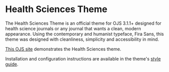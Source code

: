 # Health Sciences Theme

The Health Sciences Theme is an official theme for OJS 3.1.1+ designed for health science journals or any journal that wants a clean, modern appearance. Using the contemporary and humanist typeface, Fira Sans, this theme was designed with cleanliness, simplicity and accessibility in mind. 

[This OJS site](https://demo.publicknowledgeproject.org/ojs3/demo/index.php/health-sciences) demonstrates the Health Sciences theme.

Installation and configuration instructions are available in the theme's [style guide](https://github.com/pkp/healthSciences/blob/master/README.md).

